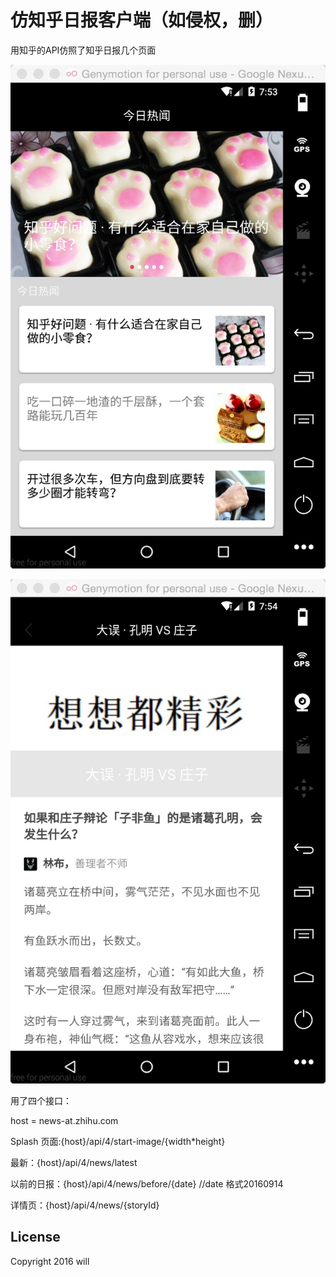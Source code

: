 
仿知乎日报客户端（如侵权，删）
=======
用知乎的API仿照了知乎日报几个页面

![](/screenshot/main.jpg)

![](/screenshot/detail.jpg)

用了四个接口：


host = news-at.zhihu.com


Splash 页面:{host}/api/4/start-image/{width*height}


最新：{host}/api/4/news/latest


以前的日报：{host}/api/4/news/before/{date}  //date 格式20160914


详情页：{host}/api/4/news/{storyId}

License
--------

Copyright 2016 will
